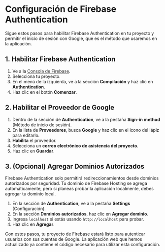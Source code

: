 # Configuración de Firebase Authentication

Sigue estos pasos para habilitar Firebase Authentication en tu proyecto y permitir el inicio de sesión con Google, que es el método que usaremos en la aplicación.

## 1. Habilitar Firebase Authentication

1.  Ve a la [Consola de Firebase](https://console.firebase.google.com/).
2.  Selecciona tu proyecto.
3.  En el menú de la izquierda, ve a la sección **Compilación** y haz clic en **Authentication**.
4.  Haz clic en el botón **Comenzar**.

## 2. Habilitar el Proveedor de Google

1.  Dentro de la sección de **Authentication**, ve a la pestaña **Sign-in method** (Método de inicio de sesión).
2.  En la lista de **Proveedores**, busca **Google** y haz clic en el icono del lápiz para editarlo.
3.  **Habilita** el proveedor.
4.  Selecciona un **correo electrónico de asistencia del proyecto**.
5.  Haz clic en **Guardar**.

## 3. (Opcional) Agregar Dominios Autorizados

Firebase Authentication solo permitirá redireccionamientos desde dominios autorizados por seguridad. Tu dominio de Firebase Hosting se agrega automáticamente, pero si planeas probar la aplicación localmente, debes agregar tu dominio local.

1.  En la sección de **Authentication**, ve a la pestaña **Settings** (Configuración).
2.  En la sección **Dominios autorizados**, haz clic en **Agregar dominio**.
3.  Ingresa `localhost` si estás usando `http://localhost` para probar.
4.  Haz clic en **Agregar**.

Con estos pasos, tu proyecto de Firebase estará listo para autenticar usuarios con sus cuentas de Google. La aplicación web que hemos actualizado ya contiene el código necesario para utilizar esta configuración.
